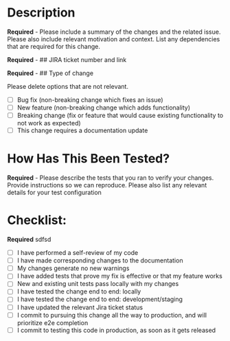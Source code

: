 # Description

**Required** - Please include a summary of the changes and the related issue. Please also include relevant motivation and context. List any dependencies that are required for this change.

**Required** - ## JIRA ticket number and link

**Required** - ## Type of change

Please delete options that are not relevant.

- [ ] Bug fix (non-breaking change which fixes an issue)
- [ ] New feature (non-breaking change which adds functionality)
- [ ] Breaking change (fix or feature that would cause existing functionality to not work as expected)
- [ ] This change requires a documentation update

# How Has This Been Tested?

**Required** - Please describe the tests that you ran to verify your changes. Provide instructions so we can reproduce. Please also list any relevant details for your test configuration

# Checklist:
**Required** sdfsd
- [ ] I have performed a self-review of my code
- [ ] I have made corresponding changes to the documentation
- [ ] My changes generate no new warnings
- [ ] I have added tests that prove my fix is effective or that my feature works
- [ ] New and existing unit tests pass locally with my changes
- [ ] I have tested the change end to end: locally
- [ ] I have tested the change end to end: development/staging
- [ ] I have updated the relevant Jira ticket status
- [ ] I commit to pursuing this change all the way to production, and will prioritize e2e completion
- [ ] I commit to testing this code in production, as soon as it gets released
